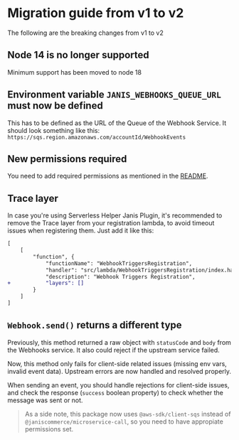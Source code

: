 # Migration guide from v1 to v2

The following are the breaking changes from v1 to v2

## Node 14 is no longer supported

Minimum support has been moved to node 18

## Environment variable `JANIS_WEBHOOKS_QUEUE_URL` must now be defined

This has to be defined as the URL of the Queue of the Webhook Service. It should look something like this: `https://sqs.region.amazonaws.com/accountId/WebhookEvents`

## New permissions required

You need to add required permissions as mentioned in the [README](/README.md#permissions).

## Trace layer

In case you're using Serverless Helper Janis Plugin, it's recommended to remove the Trace layer from your registration lambda, to avoid timeout issues when registering them. Just add it like this:

```diff
[
	[
		"function", {
			"functionName": "WebhookTriggersRegistration",
			"handler": "src/lambda/WebhookTriggersRegistration/index.handler",
			"description": "Webhook Triggers Registration",
+			"layers": []
		}
	]
]

```

## `Webhook.send()` returns a different type

Previously, this method returned a raw object with `statusCode` and `body` from the Webhooks service. It also could reject if the upstream service failed.

Now, this method only fails for client-side related issues (missing env vars, invalid event data). Upstream errors are now handled and resolved properly.

When sending an event, you should handle rejections for client-side issues, and check the response (`success` boolean property) to check whether the message was sent or not.

> As a side note, this package now uses `@aws-sdk/client-sqs` instead of `@janiscommerce/microservice-call`, so you need to have appropiate permissions set.
